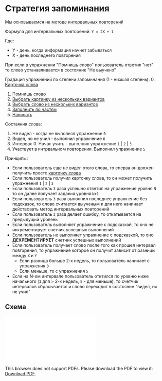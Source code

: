 # Стратегия запоминания

Мы основываемся на [методе интервальных повторений](https://ru.wikipedia.org/wiki/Интервальные_повторения)

Формула для интервальных повторений: `Y = 2X + 1`

Где:
- Y - день, когда информация начнет забываться
- X - день последнего повторения

При если в упражнении "Помнишь слово" пользователь ответил "нет" то слово устанавливается в состояние "Не выучено"

Градация упражнений по степени запоминания (1 - низшая степень):
0. [Карточка слова](./ExcerciseTypes/JustWord.md)
1. [Помнишь слово](./ExcerciseTypes/DoYouRemember.md)
2. [Выбрать картинку из нескольких вариантов](./ExcerciseTypes/ChooseOneFrom.md)
3. [Выбрать слово из нескольких вариантов](./ExcerciseTypes/ChooseOneFrom.md)
4. [Заполнить по частям](./ExcerciseTypes/WriteOneByOne.md)
5. [Написать](./ExcerciseTypes/Write.md)

Состаяния слова:
1. Не видел  - когда не выполнял упражнение `0`
2. Видел, но не учил - выполнил упражнение  `0`
3. Интервал 0. Начал учить - выполнил упражнение `1` | `2` | `3`.
4. Участвует в интрвальном повторении. Выполнил упражнение `5`

Принципы:
- Если пользователь еще не видел этого слова, то сперва он должен получить просто [карточку слова](./ExcerciseTypes/JustWord.md)
- Если пользователь получил карточку слова, то он может получить упражнения `1` | `2` | `3`
- Если пользователь `3` раза успешно ответил на упражнение уровня `N` то он далее получает задания уровня `N+1`
- Если пользователь `3` раза выполнил последнее упражнение без подсказок, то слово считается выученым и для него начинает действовать метод интервальных повторений
- Если пользователь `3` раза делает ошибку, то откатывается на предыдущий уровень
- Если пользователь выполняет упражнение с подсказкой, то оно не инкрементирует счетчик успешных выполнений
- Если пользователь не выполняет упражнение с подсказкой, то оно **ДЕКРЕМЕНТИРУЕТ** счетчик успешных выполнений
- Если пользователь получает слово после того как прошел интервал повторения, то упражнение которое он получит зависит от разницы между `X` и `Y`
    - Если разница больше 2-х недель, то пользователь начинает с упражнения `3`
    - Если меньше, то с упражнения `5`
- Если на N-ом интервале пользователь отктился по уровню ниже начального (`3` для > 2-х недель, `5` - для меньше), то счетчик интервалов сбрасывается и слово переходит в состояние "видел, но не учил"

## Схема

<object data="./words_memorizer_strategy_algorythm.pdf" type="application/pdf" width="700px" height="700px">
    <embed src="./words_memorizer_strategy_algorythm.pdf">
        <p>This browser does not support PDFs. Please download the PDF to view it: <a href="./words_memorizer_strategy_algorythm.pdf">Download PDF</a>.</p>
    </embed>
</object>